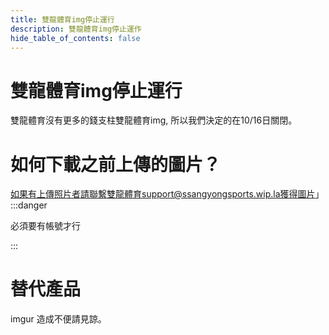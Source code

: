 ```yaml
---
title: 雙龍體育img停止運行
description: 雙龍體育img停止運作
hide_table_of_contents: false
---
```

# 雙龍體育img停止運行
雙龍體育沒有更多的錢支柱雙龍體育img,
所以我們決定的在10/16日關閉。
# 如何下載之前上傳的圖片？
如果有上傳照片者請聯繫雙龍體育support@ssangyongsports.wip.la獲得圖片」
:::danger

必須要有帳號才行

:::

# 替代產品​
imgur
造成不便請見諒。
